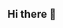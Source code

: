 ## Hi there 👋

<!--
**4eta/4eta** is a ✨ _special_ ✨ repository because its `README.md` (this file) appears on your GitHub profile.

![](./kaggle-badges/CompetitionsRank/plastic-black.svg)
![](./kaggle-plates/Competitions/white.svg)


Here are some ideas to get you started:

- 🔭 I’m currently working on ...
- 🌱 I’m currently learning ...
- 👯 I’m looking to collaborate on ...
- 🤔 I’m looking for help with ...
- 💬 Ask me about ...
- 📫 How to reach me: ...
- 😄 Pronouns: ...
- ⚡ Fun fact: ...
-->
